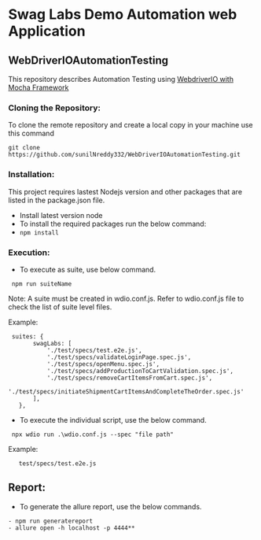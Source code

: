 # Swag Labs Demo Automation web Application

## WebDriverIOAutomationTesting

This repository describes Automation Testing using [WebdriverIO with Mocha Framework](https://webdriver.io/)

### Cloning the Repository:

To clone the remote repository and create a local copy in your machine use this command

```
git clone https://github.com/sunilNreddy332/WebDriverIOAutomationTesting.git
```

### Installation:

This project requires lastest Nodejs version and other packages that are listed in the package.json file.

-   Install latest version node
-   To install the required packages run the below command:
-   `npm install`

### Execution:

-   To execute as suite, use below command.

```
 npm run suiteName
```

Note: A suite must be created in wdio.conf.js. Refer to wdio.conf.js file to check the list of suite level files.

Example:

```
 suites: {
       swagLabs: [
           './test/specs/test.e2e.js',
           './test/specs/validateLoginPage.spec.js',
           './test/specs/openMenu.spec.js',
           './test/specs/addProductionToCartValidation.spec.js',
           './test/specs/removeCartItemsFromCart.spec.js',
           './test/specs/initiateShipmentCartItemsAndCompleteTheOrder.spec.js'
       ],
   },
```

-   To execute the individual script, use the below command.

```
 npx wdio run .\wdio.conf.js --spec "file path"
```

Example:

```
   test/specs/test.e2e.js
```

## Report:

-   To generate the allure report, use the below commands.

```
- npm run generatereport
- allure open -h localhost -p 4444**

```
